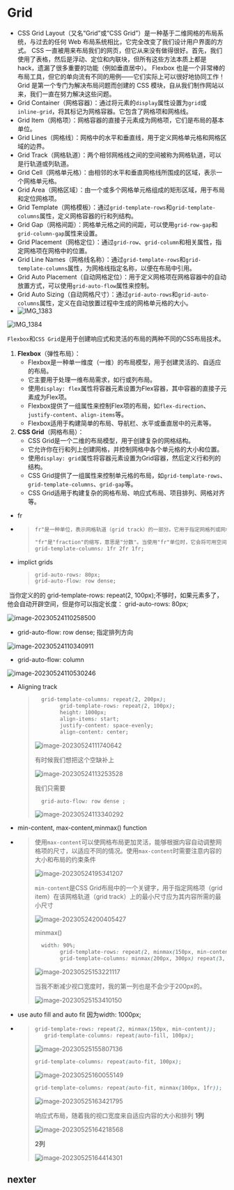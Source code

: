 # Grid

* CSS Grid Layout（又名“Grid”或“CSS Grid”）是一种基于二维网格的布局系统，与过去的任何 Web 布局系统相比，它完全改变了我们设计用户界面的方式。 CSS 一直被用来布局我们的网页，但它从来没有做得很好。首先，我们使用了表格，然后是浮动、定位和内联块，但所有这些方法本质上都是 hack，遗漏了很多重要的功能（例如垂直居中）。 Flexbox 也是一个非常棒的布局工具，但它的单向流有不同的用例——它们实际上可以很好地协同工作！ Grid 是第一个专门为解决布局问题而创建的 CSS 模块，自从我们制作网站以来，我们一直在努力解决这些问题。
* Grid Container（网格容器）：通过将元素的`display`属性设置为`grid`或`inline-grid`，将其标记为网格容器。它包含了网格项和网格线。
* Grid Item（网格项）：网格容器的直接子元素成为网格项，它们是布局的基本单位。
* Grid Lines（网格线）：网格中的水平和垂直线，用于定义网格单元格和网格区域的边界。
* Grid Track（网格轨道）：两个相邻网格线之间的空间被称为网格轨道，可以是行轨道或列轨道。
* Grid Cell（网格单元格）：由相邻的水平和垂直网格线所围成的区域，表示一个网格单元格。
* Grid Area（网格区域）：由一个或多个网格单元格组成的矩形区域，用于布局和定位网格项。
* Grid Template（网格模板）：通过`grid-template-rows`和`grid-template-columns`属性，定义网格容器的行和列结构。
* Grid Gap（网格间距）：网格单元格之间的间距，可以使用`grid-row-gap`和`grid-column-gap`属性来设置。
* Grid Placement（网格定位）：通过`grid-row`、`grid-column`和相关属性，指定网格项在网格中的位置。
* Grid Line Names（网格线名称）：通过`grid-template-rows`和`grid-template-columns`属性，为网格线指定名称，以便在布局中引用。
* Grid Auto Placement（自动网格定位）：用于定义网格项在网格容器中的自动放置方式，可以使用`grid-auto-flow`属性来控制。
* Grid Auto Sizing（自动网格尺寸）：通过`grid-auto-rows`和`grid-auto-columns`属性，定义在自动放置过程中生成的网格单元格的大小。
* ![IMG_1383](https://makeforpicgo.oss-cn-chengdu.aliyuncs.com/study/202305221509227.PNG)

![IMG_1384](https://makeforpicgo.oss-cn-chengdu.aliyuncs.com/study/202305221511262.PNG)



`Flexbox`和`CSS Grid`是用于创建响应式和灵活的布局的两种不同的CSS布局技术。

1. **Flexbox**（弹性布局）：
   - Flexbox是一种单一维度（一维）的布局模型，用于创建灵活的、自适应的布局。
   - 它主要用于处理一维布局需求，如行或列布局。
   - 使用`display: flex`属性将容器元素设置为Flex容器，其中容器的直接子元素成为Flex项。
   - Flexbox提供了一组属性来控制Flex项的布局，如`flex-direction`、`justify-content`、`align-items`等。
   - Flexbox适用于构建简单的布局、导航栏、水平或垂直居中的元素等。
2. **CSS Grid**（网格布局）：
   - CSS Grid是一个二维的布局模型，用于创建复杂的网格结构。
   - 它允许你在行和列上创建网格，并控制网格中各个单元格的大小和位置。
   - 使用`display: grid`属性将容器元素设置为Grid容器，然后定义行和列的结构。
   - CSS Grid提供了一组属性来控制单元格的布局，如`grid-template-rows`、`grid-template-columns`、`grid-gap`等。
   - CSS Grid适用于构建复杂的网格布局、响应式布局、项目排列、网格对齐等。

* fr

* > ```css
  > fr"是一种单位，表示网格轨道（grid track）的一部分。它用于指定网格列或网格行的大小。
  > 
  > "fr"是"fraction"的缩写，意思是"分数"。当使用"fr"单位时，它会将可用空间按比例分配给网格轨道。
  > grid-template-columns: 1fr 2fr 1fr;
  > ```
  >
  
* implict grids 

  >    ```css
  >  grid-auto-rows: 80px;
  >   grid-auto-flow: row dense; 
  >    ```

​	当你定义的的 grid-template-rows: repeat(2, 100px);不够时，如果元素多了，他会自动开辟空间，但是你可以指定长度： grid-auto-rows: 80px;

![image-20230524110258500](https://makeforpicgo.oss-cn-chengdu.aliyuncs.com/study/202305242003575.png)

* grid-auto-flow: row dense; 指定排列方向

![image-20230524110340911](https://makeforpicgo.oss-cn-chengdu.aliyuncs.com/study/202305242003867.png)

* grid-auto-flow: column

![image-20230524110530246](https://makeforpicgo.oss-cn-chengdu.aliyuncs.com/study/202305242001166.png)

* Aligning track

  > ```css
  >   grid-template-columns: repeat(2, 200px);
  >         grid-template-rows: repeat(2, 100px);
  >         height: 1000px;
  >         align-items: start;
  >         justify-content: space-evenly;
  >         align-content: center;
  > ```
  >
  > ![image-20230524111740642](https://makeforpicgo.oss-cn-chengdu.aliyuncs.com/study/202305242001334.png)
  >
  > 有时候我们想把这个空缺补上
  >
  > ![image-20230524113253528](https://makeforpicgo.oss-cn-chengdu.aliyuncs.com/study/202305241950284.png)
  >
  > 我们只需要
  >
  > ```css
  >   grid-auto-flow: row dense ;
  > ```
  >
  > ![image-20230524113340292](https://makeforpicgo.oss-cn-chengdu.aliyuncs.com/study/202305241408473.png)



* min-content, max-content,minmax() function

* > 使用`max-content`可以使网格布局更加灵活，能够根据内容自动调整网格项的尺寸，以适应不同的情况。使用`max-content`时需要注意内容的大小和布局的约束条件
  >
  > ![image-20230524195341207](https://makeforpicgo.oss-cn-chengdu.aliyuncs.com/study/202305241953257.png)
  >
  > `min-content`是CSS Grid布局中的一个关键字，用于指定网格项（grid item）在该网格轨道（grid track）上的最小尺寸应为其内容所需的最小尺寸
  >
  > ![image-20230524200405427](https://makeforpicgo.oss-cn-chengdu.aliyuncs.com/study/202305242004462.png)
  >
  > minmax()
  >
  > ```css
  >   width: 90%;
  >         grid-template-rows: repeat(2, minmax(150px, min-content));
  >         grid-template-columns: minmax(200px, 300px) repeat(3, 1fr);
  > ```
  >
  > ![image-20230525153221117](https://makeforpicgo.oss-cn-chengdu.aliyuncs.com/study/202305251532329.png)
  >
  > 当我不断减少视口宽度时，我的第一列也是不会少于200px的。
  >
  > ![image-20230525153410150](https://makeforpicgo.oss-cn-chengdu.aliyuncs.com/study/202305251534338.png)
  
* use auto fill and auto fit 因为width: 1000px;

* > ```css
  > grid-template-rows: repeat(2, minmax(150px, min-content));
  >    grid-template-columns: repeat(auto-fill, 100px);
  > ```
  >
  > ![image-20230525155807136](https://makeforpicgo.oss-cn-chengdu.aliyuncs.com/study/202305251558298.png)
  >
  > ```css
  > grid-template-columns: repeat(auto-fit, 100px);
  > ```
  >
  > ![image-20230525160055149](https://makeforpicgo.oss-cn-chengdu.aliyuncs.com/study/202305251600288.png)
  >
  > ```css
  > grid-template-columns: repeat(auto-fit, minmax(100px, 1fr));
  > ```
  >
  > ![image-20230525163421795](https://makeforpicgo.oss-cn-chengdu.aliyuncs.com/study/202305251634930.png)
  >
  > 响应式布局，随着我的视口宽度来自适应内容的大小和排列  **1列**
  >
  > ![image-20230525164218568](https://makeforpicgo.oss-cn-chengdu.aliyuncs.com/study/202305251642604.png)
  >
  > **2列**
  >
  > ![image-20230525164414301](https://makeforpicgo.oss-cn-chengdu.aliyuncs.com/study/202305251644345.png)

## nexter

